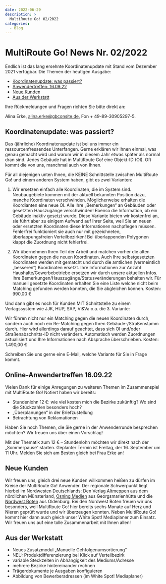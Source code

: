 ```yaml
---
date: 2022-06-29
description: >
  MultiRoute Go! 02/2022
categories:
  - Blog
---
```


# MultiRoute Go! News Nr. 02/2022

Endlich ist das lang ersehnte Koordinatenupdate mit Stand vom Dezember 2021 verfügbar. Die Themen der heutigen Ausgabe:

- [Koordinatenupdate: was passiert?](https://go.multiroute.de/handbuch/blog/2022/06/29/multiroute-go-news-nr-022022/#koordinatenupdate-was-passiert)
- [Anwendertreffen: 16.09.22](https://go.multiroute.de/handbuch/blog/2022/06/29/multiroute-go-news-nr-022022/#online-anwendertreffen-160922)
- [Neue Kunden](https://go.multiroute.de/handbuch/blog/2022/06/29/multiroute-go-news-nr-022022/#neue-kunden)
- [Aus der Werkstatt](https://go.multiroute.de/handbuch/blog/2022/06/29/multiroute-go-news-nr-022022/#aus-der-werkstatt)
<!-- more -->
Ihre Rückmeldungen und Fragen richten Sie bitte direkt an:

Alina Erke, alina.erke@gbconsite.de, Fon + 49-89-30905297-5.

## Koordinatenupdate: was passiert?

Das (jährliche) Koordinatenupdate ist bei uns immer ein ressourcenfressendes Unterfangen. Gerne erklären wir Ihnen einmal, was genau gemacht wird und warum wir in diesem Jahr etwas später als normal dran sind.
Jedes Gebäude hat in MultiRoute Go! eine Objekt-ID (OI). Oft kommt die von uns, manchmal auch von Ihnen.

Für all diejenigen unten Ihnen, die KEINE Schnittstelle zwischen MultiRoute Go! und einem anderen System haben, gibt es zwei Varianten:

1. Wir ersetzen einfach alle Koordinaten, die im System sind. Neubaugebiete kommen mit der aktuell bekannten Position dazu, manche Koordinaten verschwinden. Möglicherweise erhalten die Koordianten eine neue OI.
Alle Ihre „Bemerkungen“ an Gebäuden oder gesetzten Hauszugänge verschwinden! Ebenso die Information, ob ein Gebäude inaktiv gesetzt wurde. Diese Variante bieten wir kostenfrei an, sie führt aber zu einigem Aufwand auf Ihrer Seite, weil Sie an neuen oder ersetzten Koordinaten diese Informationen nachpflegen müssen. Fehlerfrei funktioniert sie auch nur mit gezeichneten, überlappungsfreien Verteilbezirken! Bei überlappenden Polygonen klappt die Zuordnung nicht fehlerfrei.

2. Wir übernehmen Ihren Teil der Arbeit und matchen vorher die alten Koordinaten gegen die neuen Koordinaten.
Auch Ihre selbstgesetzten Koordinaten werden mit gematcht und durch die amtlichen (vermeintlich „besseren“) Koordinaten ersetzt. Ihre Informationen zur Anzahl Haushalte/Gewerbebetriebe ersetzen wir durch unsere aktuellen Infos. Ihre Bemerkungen/Hauszugänge/Statusveränderungen behalten wir.
Für manuell gesetzte Koordinaten erhalten Sie eine Liste welche nicht beim Matching gefunden werden konnten, die Sie abgleichen können.
Kosten: 990,00 €

Und dann gibt es noch für Kunden MIT Schnittstelle zu einem Verlagssystem wie JJK, HUP, SAP, Vi&Va o.a. die 3. Variante:

Wir führen nicht nur ein Matching gegen die neuen Koordinaten durch, sondern auch noch ein Re-Matching gegen Ihren Gebäude-/Straßenstamm durch. Hier wird allerdings darauf geachtet, dass sich OI und/oder Straßenabschnitts-ID nicht verändern. Automatisch werden Zuordnungen aktualisiert und Ihre Informationen nach Absprache überschrieben.
Kosten: 1.490,00 €

Schreiben Sie uns gerne eine E-Mail, welche Variante für Sie in Frage kommt.

## Online-Anwendertreffen 16.09.22

Vielen Dank für einige Anregungen zu weiteren Themen im Zusammenspiel mit MultiRoute Go! Notiert haben wir bereits:

- Stundenlohn 12 €: wie viel kosten mich die Bezirke zukünftig? Wo sind die Stückzahlen besonders hoch?
- „Überplanungen“ in der Briefzustellung
- Betrachtung von Reklamationen

Haben Sie noch Themen, die Sie gerne in der Anwenderrunde besprechen möchten? Wir freuen uns über einen Vorschlag!

Mit der Thematik zum 12 € – Stundenlohn möchten wir direkt nach der „Sommerpause“ starten. Geplanter Termin ist Freitag, der 16. September um 11 Uhr. Melden Sie sich am Besten gleich bei Frau Erke an!


## Neue Kunden
Wir freuen uns, gleich drei neue Kunden willkommen heißen zu dürfen im Kreise der MultiRoute Go! Anwender. Der regionale Schwerpunkt liegt hierbei im Nordwesten Deutschlands:
Den [Verlag Altmeppen](https://www.verlag-altmeppen.de/) aus dem nördlichen Münsterland, [Osning Medien](https://wir-bringen-nachrichten.de/) aus Georgsmarienhütte und die [Nordwest Boten](https://nordwestboten.de/) aus Oldenburg. Bei den Nordwest Boten freuen wir uns besonders, weil MultiRoute Go! hier bereits sechs Monate auf Herz und Nieren geprüft wurde und wir überzeugen konnten. Neben MultiRoute Go! kommt hier dann auch gleich unser White Spot! Mediaplaner zum Einsatz.
Wir freuen uns auf eine tolle Zusammenarbeit mit Ihnen allen!

## Aus der Werkstatt

- Neues Zusatzmodul „Manuelle Gehfolgenumsortierung“
- NEU: Produktdifferenzierung bei Klick auf Verteilbezirk
- variable Steckzeiten in Abhängigkeit des Mediums/Adresse
- mehrere Bezirke hintereinander rechnen
- Trägerdokumente je Ausgaben konfiguieren
- Abbildung von Bewerberadressen (im White Spot! Mediaplaner)
